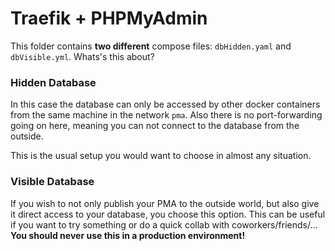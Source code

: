 # Traefik + PHPMyAdmin

This folder contains **two different** compose files: `dbHidden.yaml` and `dbVisible.yml`. Whats's this about?

### Hidden Database

In this case the database can only be accessed by other docker containers from the same machine in the network `pma`. Also there is no port-forwarding going on here, meaning you can not connect to the database from the outside.

This is the usual setup you would want to choose in almost any situation.

### Visible Database

If you wish to not only publish your PMA to the outside world, but also give it direct access to your database, you choose this option. This can be useful if you want to try something or do a quick collab with coworkers/friends/... **You should never use this in a production environment!**
